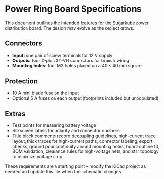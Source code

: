 # Power Ring Board Specifications

This document outlines the intended features for the Sugarkube power distribution board.
The design may evolve as the project grows.

## Connectors

- **Input:** one pair of screw terminals for 12 V supply
- **Outputs:** four 2-pin JST-VH connectors for branch wiring
- **Mounting holes:** four M3 holes placed on a 40 × 40 mm square

## Protection

- 10 A mini blade fuse on the input
- Optional 5 A fuses on each output (footprints included but unpopulated)

## Extras

- Test points for measuring battery voltage
- Silkscreen labels for polarity and connector numbers
- Title block comments record decoupling guidelines, high-current trace layout, thick traces
  for high-current paths, connector labeling, export checks, ground pour continuity around
  mounting holes, board outline fit, BOM validation, clearance rules for high-voltage nets,
  and star topology to minimize voltage drop

These requirements are a starting point – modify the KiCad project as needed and
update this file when the schematic changes.
